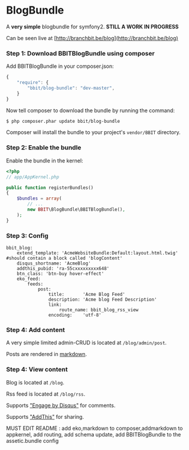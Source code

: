 BlogBundle
=====================


A **very simple** blogbundle for symfony2. **STILL A WORK IN PROGRESS**

Can be seen live at [http://branchbit.be/blog](http://branchbit.be/blog)


### Step 1: Download BBITBlogBundle using composer

Add BBITBlogBundle in your composer.json:

```js
{
    "require": {
        "bbit/blog-bundle": "dev-master",
    }
}
```

Now tell composer to download the bundle by running the command:

``` bash
$ php composer.phar update bbit/blog-bundle
```

Composer will install the bundle to your project's `vendor/BBIT` directory.

### Step 2: Enable the bundle

Enable the bundle in the kernel:

``` php
<?php
// app/AppKernel.php

public function registerBundles()
{
    $bundles = array(
        // ...
        new BBIT\BlogBundle\BBITBlogBundle(),
    );
}
```


### Step 3: Config

```
bbit_blog:
    extend_template: 'AcmeWebsiteBundle:Default:layout.html.twig' #should contain a block called 'blogContent'
    disqus_shortname: 'AcmeBlog'
    addthis_pubid: 'ra-55cxxxxxxxxx648'
    btn_class: 'btn-buy hover-effect'
    eko_feed:
        feeds:
            post:
                title:       'Acme Blog Feed'
                description: 'Acme blog Feed Description'
                link:
                    route_name: bbit_blog_rss_view
                encoding:    'utf-8'
```

### Step 4: Add content

A very simple limited admin-CRUD is located at `/blog/admin/post`.

Posts are rendered in [markdown](https://en.wikipedia.org/wiki/Markdown).

### Step 4: View content

Blog is located at `/blog`.

Rss feed is located at `/blog/rss`.







Supports ["Engage by Disqus"](http://publishers.disq.us/engage) for comments.

Supports ["AddThis"](https://www.addthis.com/get/sharing) for sharing.


MUST EDIT README : add eko,markdown to composer,addmarkdown to appkernel, add routing, add schema update, add BBITBlogBundle to the assetic.bundle config
